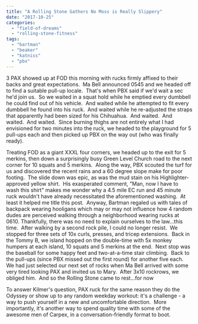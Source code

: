 ```yaml
---
title: "A Rolling Stone Gathers No Moss is Really Slippery"
date: "2017-10-25"
categories: 
  - "field-of-dreams"
  - "rolling-stone-fitness"
tags: 
  - "bartman"
  - "beaker"
  - "katniss"
  - "pbx"
---
```


3 PAX showed up at FOD this morning with rucks firmly affixed to their backs and great expectations.  Ma Bell announced 0545 and we headed off to find a suitable pull-up locale.  That's when PBX said if we'd wait a sec he'd join us.  So we waited in a squat hold while he emptied every dumbbell he could find out of his vehicle.  And waited while he attempted to fit every dumbbell he found into his ruck.  And waited while he re-adjusted the straps that apparently had been sized for his Chihuahua.  And waited.  And waited.  And waited.  Since burning thighs are not entirely what I had envisioned for two minutes into the ruck, we headed to the playground for 5 pull-ups each and then picked up PBX on the way out (who was finally ready).

Treating FOD as a giant XXXL four corners, we headed up to the exit for 5 merkins, then down a surprisingly busy Green Level Church road to the next corner for 10 squats and 5 merkins.  Along the way, PBX scouted the turf for us and discovered the recent rains and a 60 degree slope make for poor footing.  The slide down was epic, as was the mud stain on his Highlighter-approved yellow shirt.  His exasperated comment, "Man, now I have to wash this shirt" makes me wonder why a 4.5 mile EC run and 45 minute ruck wouldn't have already necessitated the aforementioned washing.  At least it helped me title this post.  Anyway, Bartman regaled us with tales of backpack wearing hooligans which may or may not influence how 4 random dudes are perceived walking through a neighborhood wearing rucks at 0610. Thankfully, there was no need to explain ourselves to the law...this time.  After walking by a second rock pile, I could no longer resist.  We stopped for three sets of 10x curls, presses, and tricep extensions.  Back in the Tommy B, we island hopped on the double-time with 5x monkey humpers at each island, 10 squats and 5 merkins at the end.  Next stop was the baseball for some happy feet and two-at-a-time stair climbing.  Back to the pull-ups (since PBX missed out the first round) for another five each.  We had just selected our next set of rocks when Ma Bell arrived with some very tired looking PAX and invited us to Mary.  After 3x10 rockrows, we obliged him.  And so the Rolling Stone came to rest...for now

To answer Kilmer's question, PAX ruck for the same reason they do the Odyssey or show up to any random weekday workout: it's a challenge - a way to push yourself in a new and uncomfortable direction.  More importantly, it's another way to spend quality time with some of the awesome men of Carpex, in a conversation-friendly format to boot.
